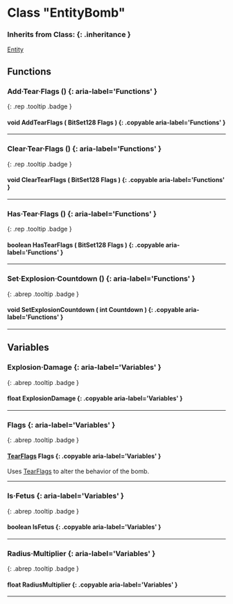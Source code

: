 # Class "EntityBomb"

### Inherits from Class: {: .inheritance }
[Entity](Entity.md)

## Functions
### Add·Tear·Flags () {: aria-label='Functions' }
[ ](#){: .rep .tooltip .badge }
#### void AddTearFlags ( BitSet128 Flags ) {: .copyable aria-label='Functions' }

___ 
### Clear·Tear·Flags () {: aria-label='Functions' }
[ ](#){: .rep .tooltip .badge }
#### void ClearTearFlags ( BitSet128 Flags ) {: .copyable aria-label='Functions' }

___ 
### Has·Tear·Flags () {: aria-label='Functions' }
[ ](#){: .rep .tooltip .badge }
#### boolean HasTearFlags ( BitSet128 Flags ) {: .copyable aria-label='Functions' }

___ 
### Set·Explosion·Countdown () {: aria-label='Functions' }
[ ](#){: .abrep .tooltip .badge }
#### void SetExplosionCountdown ( int Countdown ) {: .copyable aria-label='Functions' }

___ 
## Variables
### Explosion·Damage {: aria-label='Variables' }
[ ](#){: .abrep .tooltip .badge }
#### float ExplosionDamage  {: .copyable aria-label='Variables' }

___ 
### Flags {: aria-label='Variables' }
[ ](#){: .abrep .tooltip .badge }
#### [TearFlags](../enums/TearFlags.html) Flags  {: .copyable aria-label='Variables' }

Uses [TearFlags](../enums/TearFlags.html) to alter the behavior of the bomb.
___ 
### Is·Fetus {: aria-label='Variables' }
[ ](#){: .abrep .tooltip .badge }
#### boolean IsFetus  {: .copyable aria-label='Variables' }

___ 
### Radius·Multiplier {: aria-label='Variables' }
[ ](#){: .abrep .tooltip .badge }
#### float RadiusMultiplier  {: .copyable aria-label='Variables' }

___ 
